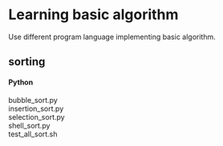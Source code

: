 # Learning basic algorithm
Use different program language implementing basic algorithm.

## sorting
#### Python
bubble_sort.py  
insertion_sort.py  
selection_sort.py  
shell_sort.py  
test_all_sort.sh
